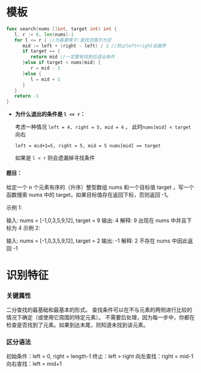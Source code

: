 # 模板

```go
func search(nums []int, target int) int {
   l, r := 0, len(nums)-1
   for l <= r { //为甚要等于:查找范围不为空
      mid := left + (right - left) / 2 //防止left+right会越界
      if target == {
         return mid //一定要有找到后退出条件
      }else if target < nums[mid] {
         r = mid - 1
      }else {
         l = mid + 1
      }
   }
   return -1
}
```

- **为什么退出的条件是 `l <= r`：**

   考虑一种情况 `left = 4, right = 5, mid = 4` ， 此时`nums[mid] < target` 向右

   `left = mid+1=5, right = 5, mid = 5 nums[mid] == target` 

   如果是 `l < r` 则会遗漏掉寻找条件

#### 题目：

给定一个 n 个元素有序的（升序）整型数组 nums 和一个目标值 target  ，写一个函数搜索 nums 中的 target，如果目标值存在返回下标，否则返回 -1。


示例 1:

输入: nums = [-1,0,3,5,9,12], target = 9
输出: 4
解释: 9 出现在 nums 中并且下标为 4
示例 2:

输入: nums = [-1,0,3,5,9,12], target = 2
输出: -1
解释: 2 不存在 nums 中因此返回 -1

# 识别特征

### 关键属性

二分查找的最基础和最基本的形式。
查找条件可以在不与元素的两侧进行比较的情况下确定（或使用它周围的特定元素）。
不需要后处理，因为每一步中，你都在检查是否找到了元素。如果到达末尾，则知道未找到该元素。

### 区分语法

初始条件：left = 0, right = length-1
终止：left > right
向左查找：right = mid-1
向右查找：left = mid+1



